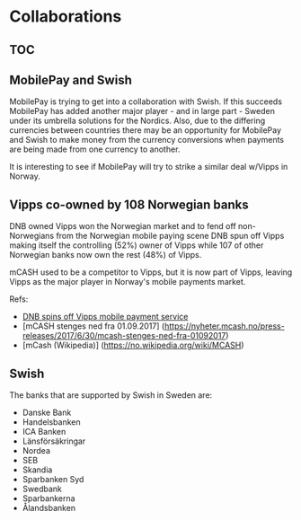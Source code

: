 # Collaborations

## TOC

<!-- toc -->

## MobilePay and Swish

MobilePay is trying to get into a collaboration with Swish. If this succeeds MobilePay has added another major player - and in large part - Sweden under its umbrella solutions for the Nordics. Also, due to the differing currencies between countries there may be an opportunity for MobilePay and Swish to make money from the currency conversions when payments are being made from one currency to another.

It is interesting to see if MobilePay will try to strike a similar deal w/Vipps in Norway.

## Vipps co-owned by 108 Norwegian banks

DNB owned Vipps won the Norwegian market and to fend off non-Norwegians from the Norwegian mobile paying scene DNB spun off Vipps making itself the controlling (52%) owner of Vipps while 107 of other Norwegian banks now own the rest (48%) of Vipps.

mCASH used to be a competitor to Vipps, but it is now part of Vipps, leaving Vipps as the major player in Norway's mobile payments market.

Refs:
- [DNB spins off Vipps mobile payment service](https://www.finextra.com/newsarticle/30131/dnb-spins-off-vipps-mobile-payment-service)
- [mCASH stenges ned fra 01.09.2017] (https://nyheter.mcash.no/press-releases/2017/6/30/mcash-stenges-ned-fra-01092017)
- [mCash (Wikipedia)] (https://no.wikipedia.org/wiki/MCASH)

## Swish

The banks that are supported by Swish in Sweden are:
- Danske Bank
- Handelsbanken
- ICA Banken
- Länsförsäkringar
- Nordea
- SEB
- Skandia
- Sparbanken Syd
- Swedbank
- Sparbankerna
- Ålandsbanken


